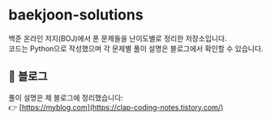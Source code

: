 # baekjoon-solutions

백준 온라인 저지(BOJ)에서 푼 문제들을 난이도별로 정리한 저장소입니다.  
코드는 Python으로 작성했으며 각 문제별 풀이 설명은 블로그에서 확인할 수 있습니다.


## 📝 블로그
풀이 설명은 제 블로그에 정리했습니다:  
👉 [https://myblog.com](https://clap-coding-notes.tistory.com/)
